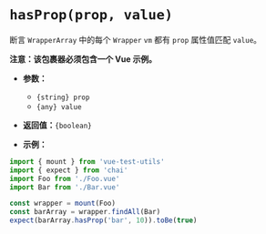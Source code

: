 # `hasProp(prop, value)`

断言 `WrapperArray` 中的每个 `Wrapper` `vm` 都有 `prop` 属性值匹配 `value`。

**注意：该包裹器必须包含一个 Vue 示例。**

- **参数：**
  - `{string} prop`
  - `{any} value`

- **返回值：**`{boolean}`

- **示例：**

```js
import { mount } from 'vue-test-utils'
import { expect } from 'chai'
import Foo from './Foo.vue'
import Bar from './Bar.vue'

const wrapper = mount(Foo)
const barArray = wrapper.findAll(Bar)
expect(barArray.hasProp('bar', 10)).toBe(true)
```
